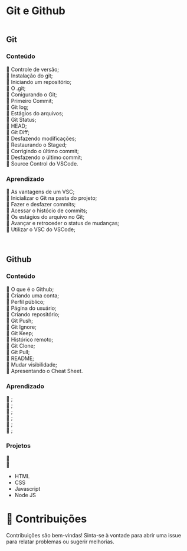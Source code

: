 # Git e Github
<div style="display: flex; justify-content: center; align-items: center;"> 
    <img src="">
</div>

## Git
### Conteúdo
🔸 Controle de versão; <br>
🔸 Instalação do git; <br>
🔸 Iniciando um repositório; <br>
🔸 O .git; <br>
🔸 Conigurando o Git; <br>
🔸 Primeiro Commit; <br>
🔸 Git log; <br>
🔸 Estágios do arquivos; <br>
🔸 Git Status; <br>
🔸 HEAD; <br>
🔸 Git Diff; <br>
🔸 Desfazendo modificações; <br>
🔸 Restaurando o Staged; <br>
🔸 Corrigindo o último commit; <br>
🔸 Desfazendo o último commit; <br>
🔸 Source Control do VSCode. <br>

### Aprendizado
🔹 As vantagens de um VSC; <br>
🔹 Inicializar o Git na pasta do projeto; <br>
🔹 Fazer e desfazer commits; <br>
🔹 Acessar o histócio de commits; <br>
🔹 Os estágios do arquivo no Git; <br>
🔹 Avançar e retroceder o status de mudanças; <br>
🔹 Utilizar o VSC do VSCode; <br>

<br>

## Github
### Conteúdo
🔸 O que é o Github; <br>
🔸 Criando uma conta; <br>
🔸 Perfil público; <br>
🔸 Página do usuário; <br>
🔸 Criando repositório; <br>
🔸 Git Push; <br>
🔸 Git Ignore; <br>
🔸 Git Keep; <br>
🔸 Histórico remoto; <br>
🔸 Git Clone; <br>
🔸 Git Pull; <br>
🔸 README; <br>
🔸 Mudar visibilidade; <br>
🔸 Apresentando o Cheat Sheet. 


### Aprendizado
🔹 ; <br>
🔹 ; <br>
🔹 ; <br>
🔹 ; <br>
🔹 ; <br>
🔹 ; <br>

### Projetos
🚀 [](URL_do_link)<br>
🚀 [](URL_do_link)<br>

<ul>
    <li>HTML</li>
    <li>CSS</li>
    <li>Javascript</li>
    <li>Node JS</li>
</ul>

# 🤝 Contribuições
 <p align="jistify">Contribuições são bem-vindas! Sinta-se à vontade para abrir uma issue para relatar problemas ou sugerir melhorias.</p>